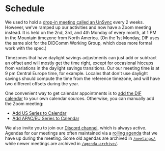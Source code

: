 # Schedule

We used to hold a [drop-in meeting called an UnSync](https://hackmd.io/@dhh1128/Sk5_Gb2J9) every 2 weeks. However, we've ramped up our activities and now have a Zoom meeting instead. It is held on the 2nd, 3rd, and 4th Monday of every month, at 1 PM in the Mountain timezone from North America. (On the 1st Monday, DIF uses the same slot for the DIDComm Working Group, which does more formal work with the spec.)

Timezones that have daylight savings adjustments can just add or subtract an offset and will mostly get the time right, except for occasional hiccups from variations in the daylight savings transitions. Our our meeting time is at 9 pm Central Europe time, for example. Locales that don't use daylight savings should compute the time from the reference timezone, and will have two different offsets during the year.

One convenient way to get calendar appointments is to [add the DIF calendar](https://calendar.google.com/calendar/u/0?cid=ZGVjZW50cmFsaXplZC5pZGVudGl0eUBnbWFpbC5jb20) to your own calendar sources. Otherwise, you can manually add the Zoom meeting: 
- [Add US Series to Calendar](https://calendar.google.com/event?action=TEMPLATE&tmeid=NmtjbW1mcjQ4dWdjZzUwaXBhMjhsa2hjcjlfMjAyNTAyMDNUMjAwMDAwWiBkZWNlbnRyYWxpemVkLmlkZW50aXR5QG0=&tmsrc=decentralized.identity%40gmail.com&scp=ALL)
- [Add APAC/EU Series to Calendar](https://calendar.google.com/event?action=TEMPLATE&tmeid=N25jYTZjbDkxcHRtb2FuYWYwOGQ4N28xZ2FfMjAyNTAyMDNUMDczMDAwWiBkZWNlbnRyYWxpemVkLmlkZW50aXR5QG0=&tmsrc=decentralized.identity%40gmail.com&scp=ALL)

We also invite you to join our [Discord channel](https://discord.gg/eNN4Wns6Jb), which is always active. Agendas for our meetings are often maintained via a [rolling agenda](https://hackmd.io/@cwolkins/HJYcoXtNa) that we have up during the meeting. Some old agendas are archived in [`/meetings/`](meetings/), while newer meetings are archived in [`/agenda-archive/`](agenda-archive/).
